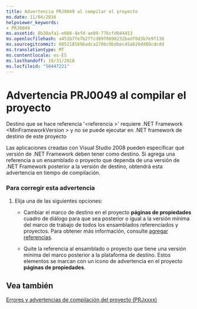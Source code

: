 ```yaml
---
title: Advertencia PRJ0049 al compilar el proyecto
ms.date: 11/04/2016
helpviewer_keywords:
- PRJ0049
ms.assetid: 8b38afa1-e080-4efd-ae89-776cfd044413
ms.openlocfilehash: a451b7fe7b2f7cd89f8898232badf0d3b7e9f138
ms.sourcegitcommit: 6052185696adca270bc9bdbec45a626dd89cdcdd
ms.translationtype: MT
ms.contentlocale: es-ES
ms.lasthandoff: 10/31/2018
ms.locfileid: "50447221"
---
```

# <a name="project-build-warning-prj0049"></a>Advertencia PRJ0049 al compilar el proyecto

Destino que se hace referencia '\<referencia >' requiere .NET Framework \<MinFrameworkVersion > y no se puede ejecutar en .NET framework de destino de este proyecto

Las aplicaciones creadas con Visual Studio 2008 pueden especificar qué versión de .NET Framework deben tener como destino. Si agrega una referencia a un ensamblado o proyecto que dependa de una versión de .NET Framework posterior a la versión de destino, obtendrá esta advertencia en tiempo de compilación.

### <a name="to-correct-this-warning"></a>Para corregir esta advertencia

1. Elija una de las siguientes opciones:

   - Cambiar el marco de destino en el proyecto **páginas de propiedades** cuadro de diálogo para que sea posterior o igual a la versión mínima del marco de trabajo de todos los ensamblados referenciados y proyectos. Para obtener más información, consulte [agregar referencias](../../ide/adding-references-in-visual-cpp-projects.md).

   - Quite la referencia al ensamblado o proyecto que tiene una versión mínima del marco posterior a la plataforma de destino. Estos elementos se marcan con un icono de advertencia en el proyecto **páginas de propiedades**.

## <a name="see-also"></a>Vea también

[Errores y advertencias de compilación del proyecto (PRJxxxx)](../../error-messages/tool-errors/project-build-errors-and-warnings-prjxxxx.md)